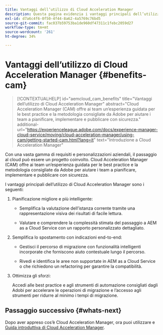 ```yaml
---
title: Vantaggi dell’utilizzo di Cloud Acceleration Manager
description: Questa pagina evidenzia i vantaggi principali dell’utilizzo di Cloud Acceleration Manager.
exl-id: d7a6c4f6-0f50-4f44-8a62-4a5769c76bd5
source-git-commit: fac037b59753ba1de960df47311c1febc2059d27
workflow-type: tm+mt
source-wordcount: '261'
ht-degree: 34%

---
```


# Vantaggi dell’utilizzo di Cloud Acceleration Manager {#benefits-cam}

>[!CONTEXTUALHELP]
>id="aemcloud_cam_benefits"
>title="Vantaggi dell’utilizzo di Cloud Acceleration Manager"
>abstract="Cloud Acceleration Manager (CAM) offre ai team un’esperienza guidata per le best practice e la metodologia consigliate da Adobe per aiutare i team a pianificare, implementare e pubblicare con sicurezza."
>additional-url="https://experienceleague.adobe.com/docs/experience-manager-cloud-service/moving/cloud-acceleration-manager/using-cam/getting-started-cam.html?lang=it" text="Introduzione a Cloud Acceleration Manager"

Con una vasta gamma di requisiti e personalizzazioni aziendali, il passaggio al cloud può essere un progetto coinvolto. Cloud Acceleration Manager (CAM) offre ai team un’esperienza guidata per le best practice e la metodologia consigliate da Adobe per aiutare i team a pianificare, implementare e pubblicare con sicurezza.

I vantaggi principali dell’utilizzo di Cloud Acceleration Manager sono i seguenti:

1. Pianificazione migliore e più intelligente:

   * Semplifica la valutazione dell’istanza corrente tramite una rappresentazione visiva dei risultati di facile lettura.

   * Valutare e comprendere la complessità stimata del passaggio a AEM as a Cloud Service con un rapporto personalizzato dettagliato.

1. Semplifica lo spostamento con indicazioni end-to-end:

   * Gestisci il percorso di migrazione con funzionalità intelligenti incorporate che forniscono aiuto contestuale lungo il percorso.

   * Rivedi e identifica le aree non supportate in AEM as a Cloud Service o che richiedono un refactoring per garantire la compatibilità.

1. Ottimizza gli sforzi:

   Accedi alle best practice e agli strumenti di automazione consigliati dagli Adobi per accelerare le operazioni di migrazione e l’accesso agli strumenti per ridurre al minimo i tempi di migrazione.

## Passaggio successivo {#whats-next}

Dopo aver appreso cos’è Cloud Acceleration Manager, ora puoi utilizzare e [Guida introduttiva di Cloud Acceleration Manager](https://experienceleague.adobe.com/docs/experience-manager-cloud-service/moving/cloud-acceleration-manager/using-cam/getting-started-cam.html?lang=en).
